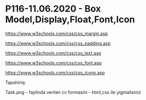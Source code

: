 # P116-11.06.2020 - Box Model,Display,Float,Font,Icon

https://www.w3schools.com/css/css_margin.asp

https://www.w3schools.com/css/css_padding.asp

https://www.w3schools.com/css/css_text.asp

https://www.w3schools.com/css/css_font.asp

https://www.w3schools.com/css/css_icons.asp

Tapshiriq:

Task.png - faylinda verilen cv formasini - html,css ile yigmalisiniz
